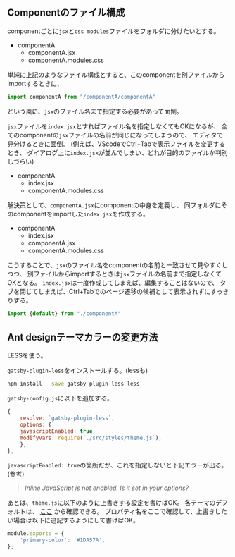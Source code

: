
## Componentのファイル構成

componentごとに`jsx`と`css modules`ファイルをフォルダに分けたいとする。

- componentA
    - componentA.jsx
    - componentA.modules.css

単純に上記のようなファイル構成とすると、このcomponentを別ファイルからimportするときに、

```jsx
import componentA from "/componentA/componentA"
```

という風に、`jsx`のファイル名まで指定する必要があって面倒。

`jsx`ファイルを`index.jsx`とすればファイル名を指定しなくてもOKになるが、
全てのcomponentの`jsx`ファイルの名前が同じになってしまうので、
エディタで見分けるときに面倒。
(例えば、VScodeでCtrl+Tabで表示ファイルを変更するとき、
ダイアログ上に`index.jsx`が並んでしまい、どれが目的のファイルか判別しづらい)

- componentA
    - index.jsx
    - componentA.modules.css

解決策として、`componentA.jsx`にcomponentの中身を定義し、
同フォルダにそのcomponentをimportした`index.jsx`を作成する。

- componentA
    - index.jsx
    - componentA.jsx
    - componentA.modules.css

こうすることで、`jsx`のファイル名をcomponentの名前と一致させて見やすくしつつ、
別ファイルからimportするときは`jsx`ファイルの名前まで指定しなくてOKとなる。
`index.jsx`は一度作成してしまえば、編集することはないので、
タブを閉じてしまえば、Ctrl+Tabでのページ遷移の候補として表示されずにすっきりする。

```jsx
import {default} from "./componentA"
```

## Ant designテーマカラーの変更方法

LESSを使う。

`gatsby-plugin-less`をインストールする。(lessも)

```sh
npm install --save gatsby-plugin-less less
```

`gatsby-config.js`に以下を追加する。

```js
{
    resolve: `gatsby-plugin-less`,
    options: {
    javascriptEnabled: true,
    modifyVars: require(`./src/styles/theme.js`),
    },
},
```

`javascriptEnabled: true`の箇所だが、これを指定しないと下記エラーが出る。
[(参考)](https://github.com/gatsbyjs/gatsby/issues/6252)  

> *Inline JavaScript is not enabled. Is it set in your options?*


あとは、`theme.js`に以下のように上書きする設定を書けばOK。
各テーマのデフォルトは、
[ここ](https://github.com/ant-design/ant-design/blob/master/components/style/themes/default.less)
から確認できる。
プロパティ名をここで確認して、上書きしたい場合は以下に追記するようにして書けばOK。

```js
module.exports = {
    'primary-color': '#1DA57A',
};
```